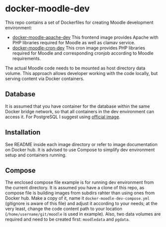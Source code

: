 docker-moodle-dev
=============

This repo contains a set of Dockerfiles for creating Moodle development
environment:

* [docker-moodle-apache-dev](https://github.com/lucisgit/docker-moodle-dev/tree/master/apache) This frontend image provides Apache with PHP libraries required for Moodle as well as clamav service. 
* [docker-moodle-cron-dev](https://github.com/lucisgit/docker-moodle-dev/tree/master/cron) This cron image provides PHP libraries required for Moodle and corresponding cronjob according to Moodle requirements.

The actual Moodle code needs to be mounted as host directory data volume. This
approach allows developer working with the code locally, but serving content
via Docker containers.

## Database

It is assumed that you have container for the database within the same
Docker bridge network, so that all containers in the dev environment can
access it. For PostgreSQL I suggest using [official
image](https://hub.docker.com/_/postgres/).

## Installation

See README inside each image directory or refer to image documentation on
Docker hub. It is advised to use Compose to simplify dev environment setup
and containers running.

## Compose

The enclosed compose file example is for running dev environment from the
current directory. It is assumed you have a clone of this repo, as compose
file is building images from subdirs rahter than using ones from Docker
hub. Make a copy of it, name it `docker-moodle-dev-compose.yml` (gitignore
is aware of this file) and adjust it according to your needs; at the very
least, change the code content path to your location
(`/home/username/git/moodle` is used in example). Also, two data volumes
are required and need to be created first: `moodledata` and `pgdata`.


